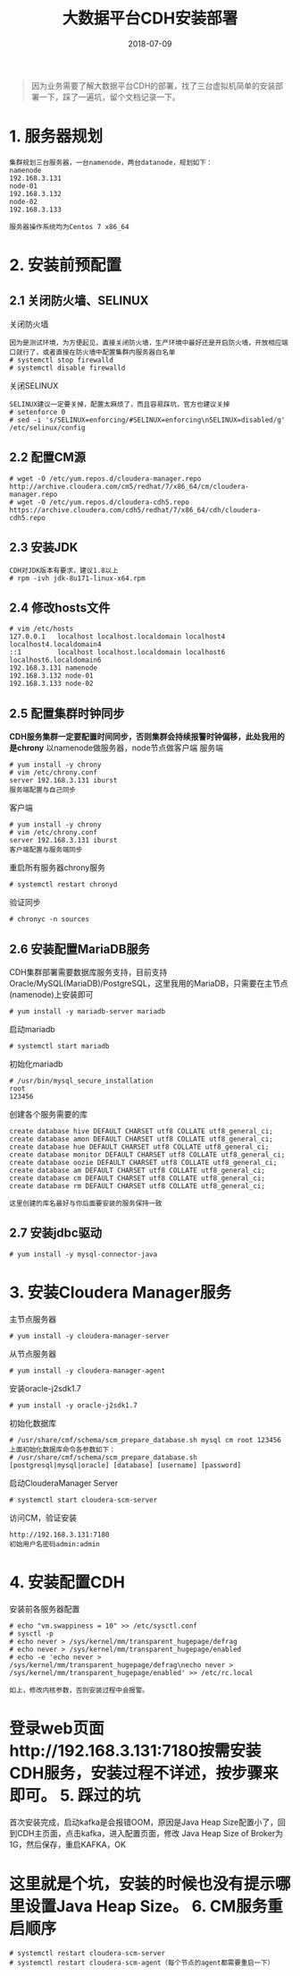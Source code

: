 ﻿---
title: 大数据平台CDH安装部署
date: 2018-07-09
categories: 
 - Linux
 - Centos
 - 大数据

tags: 
 - 大数据
 - CDH
 - Hadoop

---

> 因为业务需要了解大数据平台CDH的部署，找了三台虚拟机简单的安装部署一下，踩了一遍坑，留个文档记录一下。

**1. 服务器规划**
======
```shell
集群规划三台服务器，一台namenode，两台datanode，规划如下：
namenode
192.168.3.131
node-01
192.168.3.132
node-02
192.168.3.133

服务器操作系统均为Centos 7 x86_64
```
**2. 安装前预配置**
======
2.1 关闭防火墙、SELINUX
------
关闭防火墙
```shell
因为是测试环境，为方便起见，直接关闭防火墙，生产环境中最好还是开启防火墙，开放相应端口就行了，或者直接在防火墙中配置集群内服务器白名单
# systemctl stop firewalld
# systemctl disable firewalld
```
关闭SELINUX
```shell
SELINUX建议一定要关掉，配置太麻烦了，而且容易踩坑，官方也建议关掉
# setenforce 0
# sed -i 's/SELINUX=enforcing/#SELINUX=enforcing\nSELINUX=disabled/g' /etc/selinux/config
```

<!-- more -->

2.2 配置CM源
------
```shell
# wget -O /etc/yum.repos.d/cloudera-manager.repo http://archive.cloudera.com/cm5/redhat/7/x86_64/cm/cloudera-manager.repo
# wget -O /etc/yum.repos.d/cloudera-cdh5.repo https://archive.cloudera.com/cdh5/redhat/7/x86_64/cdh/cloudera-cdh5.repo
```
2.3 安装JDK
------
```shell
CDH对JDK版本有要求，建议1.8以上
# rpm -ivh jdk-8u171-linux-x64.rpm
```
2.4 修改hosts文件
------
```shell
# vim /etc/hosts
127.0.0.1   localhost localhost.localdomain localhost4 localhost4.localdomain4
::1         localhost localhost.localdomain localhost6 localhost6.localdomain6
192.168.3.131 namenode
192.168.3.132 node-01
192.168.3.133 node-02
```
2.5 配置集群时钟同步
------
**CDH服务集群一定要配置时间同步，否则集群会持续报警时钟偏移，此处我用的是chrony**
以namenode做服务器，node节点做客户端
服务端
```shell
# yum install -y chrony
# vim /etc/chrony.conf
server 192.168.3.131 iburst
服务端配置与自己同步
```

客户端
```shell
# yum install -y chrony
# vim /etc/chrony.conf
server 192.168.3.131 iburst
客户端配置与服务端同步
```

重启所有服务器chrony服务
```shell
# systemctl restart chronyd
```

验证同步
```shell
# chronyc -n sources
```
2.6 安装配置MariaDB服务
------
CDH集群部署需要数据库服务支持，目前支持Oracle/MySQL(MariaDB)/PostgreSQL，这里我用的MariaDB，只需要在主节点(namenode)上安装即可
```shell
# yum install -y mariadb-server mariadb
```
启动mariadb
```shell
# systemctl start mariadb
```
初始化mariadb
```shell
# /usr/bin/mysql_secure_installation
root
123456
```
创建各个服务需要的库
```shell
create database hive DEFAULT CHARSET utf8 COLLATE utf8_general_ci;
create database amon DEFAULT CHARSET utf8 COLLATE utf8_general_ci;
create database hue DEFAULT CHARSET utf8 COLLATE utf8_general_ci;
create database monitor DEFAULT CHARSET utf8 COLLATE utf8_general_ci;
create database oozie DEFAULT CHARSET utf8 COLLATE utf8_general_ci;
create database am DEFAULT CHARSET utf8 COLLATE utf8_general_ci;
create database cm DEFAULT CHARSET utf8 COLLATE utf8_general_ci;
create database rm DEFAULT CHARSET utf8 COLLATE utf8_general_ci;

这里创建的库名最好与你后面要安装的服务保持一致
```
2.7 安装jdbc驱动
------
```shell
# yum install -y mysql-connector-java
```
**3. 安装Cloudera Manager服务**
======
主节点服务器
```shell
# yum install -y cloudera-manager-server
```
从节点服务器
```shell
# yum install -y cloudera-manager-agent
```
安装oracle-j2sdk1.7
```shell
# yum install -y oracle-j2sdk1.7
```
初始化数据库
```shell
# /usr/share/cmf/schema/scm_prepare_database.sh mysql cm root 123456
上面初始化数据库命令各参数如下：
# /usr/share/cmf/schema/scm_prepare_database.sh [postgresql|mysql|oracle] [database] [username] [password]
```
启动ClouderaManager Server
```shell
# systemctl start cloudera-scm-server
```
访问CM，验证安装
```shell
http://192.168.3.131:7180
初始用户名密码admin:admin
```
**4. 安装配置CDH**
======
安装前各服务器配置
```shell
# echo "vm.swappiness = 10" >> /etc/sysctl.conf
# sysctl -p
# echo never > /sys/kernel/mm/transparent_hugepage/defrag
# echo never > /sys/kernel/mm/transparent_hugepage/enabled
# echo -e 'echo never > /sys/kernel/mm/transparent_hugepage/defrag\necho never > /sys/kernel/mm/transparent_hugepage/enabled' >> /etc/rc.local

如上，修改内核参数，否则安装过程中会报警。
```
**登录web页面http://192.168.3.131:7180按需安装CDH服务，安装过程不详述，按步骤来即可。**
**5. 踩过的坑**
======
首次安装完成，启动kafka是会报错OOM，原因是Java Heap Size配置小了，回到CDH主页面，点击kafka，进入配置页面，修改 Java Heap Size of Broker为1G，然后保存，重启KAFKA，OK

这里就是个坑，安装的时候也没有提示哪里设置Java Heap Size。
**6. CM服务重启顺序**
======
```shell
# systemctl restart cloudera-scm-server
# systemctl restart cloudera-scm-agent（每个节点的agent都需要重启一下）
```



